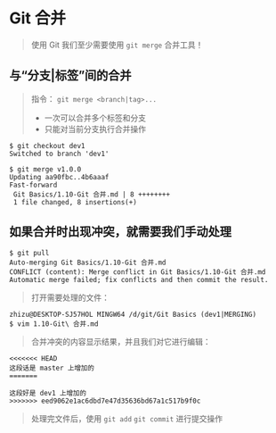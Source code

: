 # Git 合并

> 使用 Git 我们至少需要使用 `git merge` 合并工具！

## 与“分支|标签”间的合并

> 指令： `git merge <branch|tag>...`
>
> - 一次可以合并多个标签和分支
> - 只能对当前分支执行合并操作

```shell
$ git checkout dev1
Switched to branch 'dev1'
```

```shell
$ git merge v1.0.0
Updating aa90fbc..4b6aaaf
Fast-forward
 Git Basics/1.10-Git 合并.md | 8 ++++++++
 1 file changed, 8 insertions(+)
```

## 如果合并时出现冲突，就需要我们手动处理

```shell
$ git pull
Auto-merging Git Basics/1.10-Git 合并.md
CONFLICT (content): Merge conflict in Git Basics/1.10-Git 合并.md
Automatic merge failed; fix conflicts and then commit the result.
```

> 打开需要处理的文件：

```shell
zhizu@DESKTOP-SJ57HOL MINGW64 /d/git/Git Basics (dev1|MERGING)
$ vim 1.10-Git\ 合并.md
```

> 合并冲突的内容显示结果，并且我们对它进行编辑：

```shell
<<<<<<< HEAD
这段话是 master 上增加的
=======

这段好是 dev1 上增加的
>>>>>>> eed9062e1ac6dbd7e47d35636bd67a1c517b9f0c
```

> 处理完文件后，使用 `git add` `git commit` 进行提交操作
